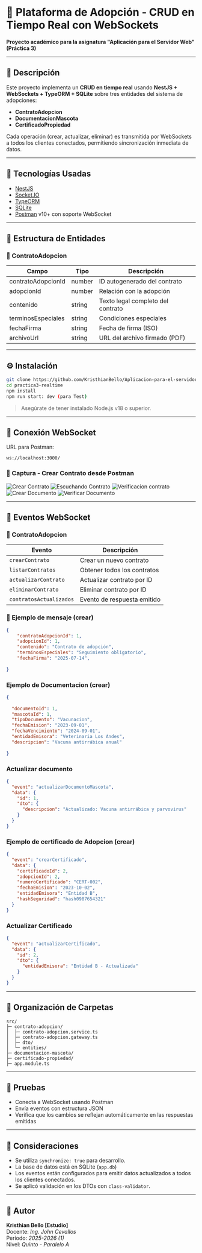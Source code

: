 # 🐶 Plataforma de Adopción - CRUD en Tiempo Real con WebSockets

**Proyecto académico para la asignatura "Aplicación para el Servidor Web" (Práctica 3)**  

---

## 📌 Descripción

Este proyecto implementa un **CRUD en tiempo real** usando **NestJS + WebSockets + TypeORM + SQLite** sobre tres entidades del sistema de adopciones:

- **ContratoAdopcion**  
- **DocumentacionMascota**  
- **CertificadoPropiedad**

Cada operación (crear, actualizar, eliminar) es transmitida por WebSockets a todos los clientes conectados, permitiendo sincronización inmediata de datos.

---

## 🧱 Tecnologías Usadas

- [NestJS](https://nestjs.com/)
- [Socket.IO](https://socket.io/)
- [TypeORM](https://typeorm.io/)
- [SQLite](https://www.sqlite.org/index.html)
- [Postman](https://www.postman.com/) v10+ con soporte WebSocket

---

## 🧩 Estructura de Entidades

### 📄 ContratoAdopcion

| Campo              | Tipo    | Descripción                             |
|--------------------|---------|------------------------------------------|
| contratoAdopcionId | number  | ID autogenerado del contrato            |
| adopcionId         | number  | Relación con la adopción                |
| contenido          | string  | Texto legal completo del contrato       |
| terminosEspeciales | string  | Condiciones especiales                  |
| fechaFirma         | string  | Fecha de firma (ISO)                    |
| archivoUrl         | string  | URL del archivo firmado (PDF)          |


---

## ⚙️ Instalación

```bash
git clone https://github.com/KristhianBello/Aplicacion-para-el-servidor-web.git
cd practica3-realtime
npm install
npm run start: dev (para Test)
```

> Asegúrate de tener instalado Node.js v18 o superior.

---

## 🔗 Conexión WebSocket

URL para Postman:

```
ws://localhost:3000/
```

### 📸 Captura - Crear Contrato desde Postman

![Crear Contrato](/img/crear-contrato.png)
![Escuchando Contrato](/img/escuchando-contrato.png)
![Verificacion contrato](/img/verificacion-contrato.png)
![Crear Documento](/img/crear-documentacion.png)
![Verificar Documento](/img/verficacion-documento.png)

---

## 📡 Eventos WebSocket

### 🔹 ContratoAdopcion

| Evento                 | Descripción                        |
|------------------------|------------------------------------|
| `crearContrato`        | Crear un nuevo contrato            |
| `listarContratos`      | Obtener todos los contratos        |
| `actualizarContrato`   | Actualizar contrato por ID         |
| `eliminarContrato`     | Eliminar contrato por ID           |
| `contratosActualizados`| Evento de respuesta emitido       |

### 🧪 Ejemplo de mensaje (crear)

```json
{
    "contratoAdopcionId": 1,
    "adopcionId": 1,
    "contenido": "Contrato de adopción",
    "terminosEspeciales": "Seguimiento obligatorio",
    "fechaFirma": "2025-07-14",
  
}
```

### Ejemplo de Documentacion (crear)
```json
{
  
  "documentoId": 1,
  "mascotaId": 1,
  "tipoDocumento": "Vacunacion",
  "fechaEmision": "2023-09-01",
  "fechaVencimiento": "2024-09-01",
  "entidadEmisora": "Veterinaria Los Andes",
  "descripcion": "Vacuna antirrábica anual"
  
}
```

### Actualizar documento
```json
{
  "event": "actualizarDocumentoMascota",
  "data": {
    "id": 1,
    "dto": {
      "descripcion": "Actualizado: Vacuna antirrábica y parvovirus"
    }
  }
}
```

### Ejemplo de certificado de Adopcion (crear)
```json
{
  "event": "crearCertificado",
  "data": {
    "certificadoId": 2,
    "adopcionId": 2,
    "numeroCertificado": "CERT-002",
    "fechaEmision": "2023-10-02",
    "entidadEmisora": "Entidad B",
    "hashSeguridad": "hash0987654321"
  }
}
```

### Actualizar Certificado
```json
{
  "event": "actualizarCertificado",
  "data": {
    "id": 2,
    "dto": {
      "entidadEmisora": "Entidad B - Actualizada"
    }
  }
}
```

---

## 📁 Organización de Carpetas

```
src/
├─ contrato-adopcion/
│  ├─ contrato-adopcion.service.ts
│  ├─ contrato-adopcion.gateway.ts
│  ├─ dto/
│  └─ entities/
├─ documentacion-mascota/
├─ certificado-propiedad/
├─ app.module.ts
```

---

## 🧪 Pruebas

- Conecta a WebSocket usando Postman
- Envía eventos con estructura JSON
- Verifica que los cambios se reflejan automáticamente en las respuestas emitidas

---

## 🧠 Consideraciones

- Se utiliza `synchronize: true` para desarrollo.
- La base de datos está en SQLite (`app.db`)
- Los eventos están configurados para emitir datos actualizados a todos los clientes conectados.
- Se aplicó validación en los DTOs con `class-validator`.

---

## 👤 Autor

**Kristhian Bello [Estudio]**  
Docente: *Ing. John Cevallos*  
Periodo: *2025-2026 (1)*  
Nivel: *Quinto - Paralelo A*